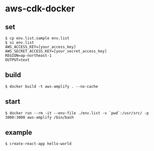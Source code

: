# aws-cdk-docker

## set

```
$ cp env.list.sample env.list
$ vi env.list
AWS_ACCESS_KEY=[your_access_key]
AWS_SECRET_ACCESS_KEY=[your_secret_access_key]
REGION=ap-northeast-1
OUTPUT=text
```

## build

```
$ docker build -t aws-amplify . --no-cache
```

## start

```
$ docker run --rm -it --env-file ./env.list -v `pwd`:/usr/src/ -p 3000:3000 aws-amplify /bin/bash
```

## example

```
$ create-react-app hello-world
```
